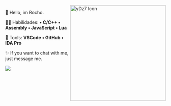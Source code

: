 <img src="https://images-ext-2.discordapp.net/external/4Mc-6tF_pjNbc6WzyZcuKkhcf215XWx-6MNUXx7UZfs/https/raw.githubusercontent.com/MicaelliMedeiros/micaellimedeiros/master/image/computer-illustration.png" min-width="300px" max-width="300px" width="300px" align="right" alt="yDz7 Icon">

<p align="left"> 
  👀 Hello, im Bocho.
</p>

<p align="left">
  🐱‍👤 Habilidades: <strong>• C/C++ • Assembly • JavaScript • Lua</strong>
</p>

<p align="left">
  🔧 Tools: <strong>VSCode • GitHub • IDA Pro</strong>
</p>

<p align="left">
  ✨ If you want to chat with me, just message me.
</p>

<p align="left">
    <a href="https://discord.com/users/772525801551691816" alt="Discord">
        <img src="https://img.shields.io/badge/-Discord-%23333?style=for-the-badge&logo=Discord&logoColor=FFFFFF&link=https://discord.gg/Z2AVF7Cdnt"/>
    </a>
</p>

<br>
